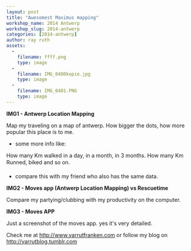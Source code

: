 ```yaml
---
layout: post
title: "Awesomest Maximus mapping"
workshop_name: 2014 Antwerp
workshop_slug: 2014-antwerp
categories: [2014-antwerp]
author: ray ruth
assets:
  -
    filename: ffff.png
    type: image
  -
    filename: IMG_0400kopie.jpg
    type: image
  -
    filename: IMG_0401.PNG
    type: image
---
```

**IMG1 - Antwerp Location Mapping**

Map my traveling on a map of antwerp. How bigger the dots, how more popular this place is to me.

+ some more info like:

How many Km walked in a day, in a month, in 3 months.
How many Km Runned, biked and so on.

+ compare this with my friend who also has the same data.

**IMG2 - Moves app (Antwerp Location Mapping) vs Rescuetime**

Compare my partying/clubbing with my productivity on the computer.

**IMG3 - Moves APP**

Just a screenshot of the moves app. yes it's very detailed.

Check me at http://www.yarrutfranken.com or follow my blog on http://yarrutblog.tumblr.com
